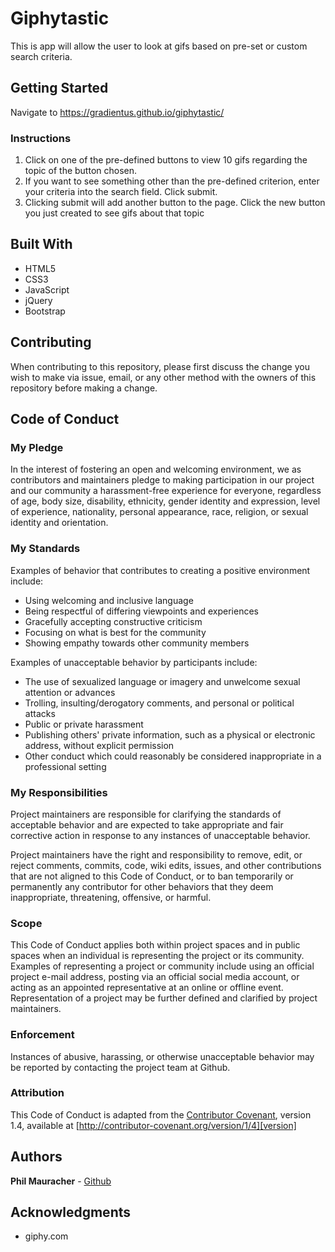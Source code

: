 # Giphytastic

This is app will allow the user to look at gifs based on pre-set or custom search criteria.  

## Getting Started

Navigate to https://gradientus.github.io/giphytastic/ 

### Instructions

1. Click on one of the pre-defined buttons to view 10 gifs regarding the topic of the button chosen.
2. If you want to see something other than the pre-defined criterion, enter your criteria into the search field.  Click submit.
3. Clicking submit will add another button to the page.  Click the new button you just created to see gifs about that topic


## Built With

* HTML5
* CSS3
* JavaScript
* jQuery
* Bootstrap

## Contributing

When contributing to this repository, please first discuss the change you wish to make via issue, email, or any other method with the owners of this repository before making a change.

## Code of Conduct

### My Pledge

In the interest of fostering an open and welcoming environment, we as
contributors and maintainers pledge to making participation in our project and
our community a harassment-free experience for everyone, regardless of age, body
size, disability, ethnicity, gender identity and expression, level of experience,
nationality, personal appearance, race, religion, or sexual identity and
orientation.

### My Standards

Examples of behavior that contributes to creating a positive environment
include:

* Using welcoming and inclusive language
* Being respectful of differing viewpoints and experiences
* Gracefully accepting constructive criticism
* Focusing on what is best for the community
* Showing empathy towards other community members

Examples of unacceptable behavior by participants include:

* The use of sexualized language or imagery and unwelcome sexual attention or
advances
* Trolling, insulting/derogatory comments, and personal or political attacks
* Public or private harassment
* Publishing others' private information, such as a physical or electronic
  address, without explicit permission
* Other conduct which could reasonably be considered inappropriate in a
  professional setting

### My Responsibilities

Project maintainers are responsible for clarifying the standards of acceptable
behavior and are expected to take appropriate and fair corrective action in
response to any instances of unacceptable behavior.

Project maintainers have the right and responsibility to remove, edit, or
reject comments, commits, code, wiki edits, issues, and other contributions
that are not aligned to this Code of Conduct, or to ban temporarily or
permanently any contributor for other behaviors that they deem inappropriate,
threatening, offensive, or harmful.

### Scope

This Code of Conduct applies both within project spaces and in public spaces
when an individual is representing the project or its community. Examples of
representing a project or community include using an official project e-mail
address, posting via an official social media account, or acting as an appointed
representative at an online or offline event. Representation of a project may be
further defined and clarified by project maintainers.

### Enforcement

Instances of abusive, harassing, or otherwise unacceptable behavior may be
reported by contacting the project team at Github. 


### Attribution

This Code of Conduct is adapted from the [Contributor Covenant][homepage], version 1.4,
available at [http://contributor-covenant.org/version/1/4][version]

[homepage]: http://contributor-covenant.org
[version]: http://contributor-covenant.org/version/1/4/



## Authors

**Phil Mauracher** - [Github](https://github.com/gradientus)


## Acknowledgments

* giphy.com
